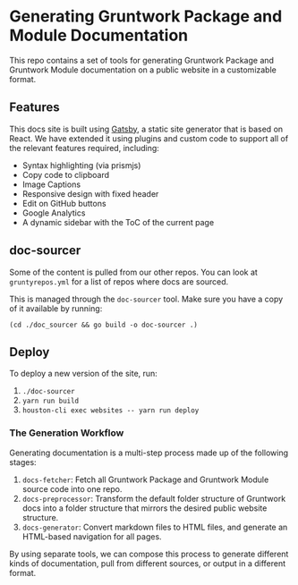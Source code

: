 # Generating Gruntwork Package and Module Documentation

This repo contains a set of tools for generating Gruntwork Package and Gruntwork Module documentation on a public website
in a customizable format.

## Features

This docs site is built using [Gatsby](https://www.gatsbyjs.org/), a static site generator that is based on React.
We have extended it using plugins and custom code to support all of the relevant features required, including:

- Syntax highlighting (via prismjs)
- Copy code to clipboard
- Image Captions
- Responsive design with fixed header
- Edit on GitHub buttons
- Google Analytics
- A dynamic sidebar with the ToC of the current page

## doc-sourcer

Some of the content is pulled from our other repos. You can look at `gruntyrepos.yml` for a list of repos where docs
are sourced.

This is managed through the `doc-sourcer` tool. Make sure you have a copy of it available by running:

```
(cd ./doc_sourcer && go build -o doc-sourcer .)
```

## Deploy

To deploy a new version of the site, run:

1. `./doc-sourcer`
1. `yarn run build`
1. `houston-cli exec websites -- yarn run deploy`

### The Generation Workflow

Generating documentation is a multi-step process made up of the following stages:

1. `docs-fetcher`: Fetch all Gruntwork Package and Gruntwork Module source code into one repo.
2. `docs-preprocessor`: Transform the default folder structure of Gruntwork docs into a folder structure that mirrors
   the desired public website structure.
3. `docs-generator`: Convert markdown files to HTML files, and generate an HTML-based navigation for all pages.

By using separate tools, we can compose this process to generate different kinds of documentation, pull from different
sources, or output in a different format.
